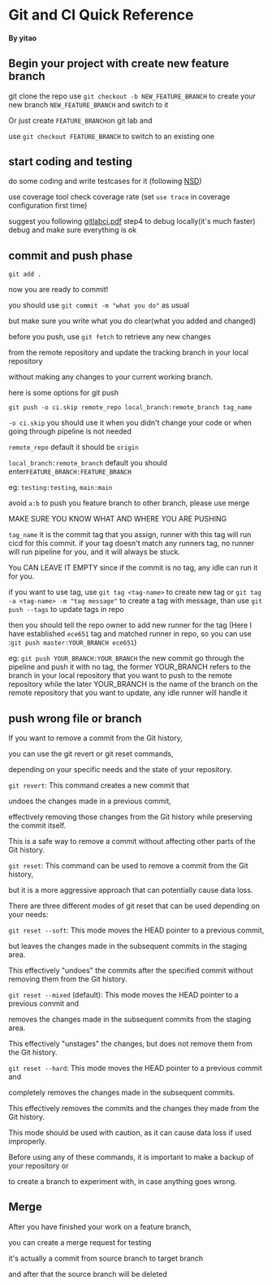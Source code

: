 Git and CI Quick Reference
======================================
#### By yitao
## Begin your project with create new feature branch

git clone the repo
use ```git checkout -b NEW_FEATURE_BRANCH``` to
create your new branch ```NEW_FEATURE_BRANCH``` and switch to it


Or just create ```FEATURE_BRANCH```on git lab and 

use ```git checkout FEATURE_BRANCH``` to switch to an existing one


## start coding and testing
do some coding and write testcases for it (following [NSD](https://gitlab.oit.duke.edu/ys386/ece651-sp23-team8-riskgame/-/blob/main/nsd.md))

use coverage tool check coverage rate (set ```use trace``` in coverage configuration first time)

suggest you following [gitlabci.pdf](https://gitlab.oit.duke.edu/ys386/ece651-sp23-team8-riskgame/-/blob/main/gitlabci.pdf) step4 to debug locally(it's much faster)
debug and make sure everything is ok

## commit and push phase
```git add .```

now you are ready to commit!

you should use ```git commit -m "what you do"```  as usual

but make sure you write what you do clear(what you added and changed)

before you push, use ```git fetch``` to retrieve any new changes 

from the remote repository and update the tracking branch in your local repository

without making any changes to your current working branch.

here is some options for git push


```git push -o ci.skip remote_repo local_branch:remote_branch tag_name```


```-o ci.skip``` you should use it when you didn't change your code
or when going through pipeline is not needed

```remote_repo``` default it should be ```origin```

```local_branch:remote_branch``` default you should enter```FEATURE_BRANCH:FEATURE_BRANCH```

eg: ```testing:testing```, ```main:main```

avoid ```a:b``` to push you feature branch to other branch, please use merge

MAKE SURE YOU KNOW WHAT AND WHERE YOU ARE PUSHING

```tag_name``` it is the commit tag that you assign, runner with this 
tag will run cicd for this commit.
if your tag doesn't match any runners tag, no runner will run pipeline 
for you, and it will always be  stuck. 

You CAN LEAVE IT EMPTY since if the 
commit is no tag, any idle can run it for you. 


if you want to use tag, use ```git tag <tag-name>``` to create new tag
or ```git tag -a <tag-name> -m "tag message"``` to create a tag with
message, than use ```git push --tags``` to update tags in repo


then you should tell the repo owner to add new runner for the tag
(Here I have established ```ece651``` tag and matched runner in repo,
so you can use :```git push master:YOUR_BRANCH ece651```)


eg:
```git push YOUR_BRANCH:YOUR_BRANCH``` the new commit go through the pipeline
and push it with no tag, the former YOUR_BRANCH refers to the branch in your 
local repository that you want to push to the remote repository
while the later YOUR_BRANCH is the name of the branch on the remote repository
that you want to update, any idle runner will handle it

## push wrong file or branch
If you want to remove a commit from the Git history, 

you can use the git revert or git reset commands,

depending on your specific needs and the state of your repository.

```git revert```: This command creates a new commit that 

undoes the changes made in a previous commit, 

effectively removing those changes from the Git history while preserving the commit itself.

This is a safe way to remove a commit without affecting other parts of the Git history.

```git reset```: This command can be used to remove a commit from the Git history, 

but it is a more aggressive approach that can potentially cause data loss. 

There are three different modes of git reset that can be used depending on your needs:

```git reset --soft```: This mode moves the HEAD pointer to a previous commit, 

but leaves the changes made in the subsequent commits in the staging area.

This effectively "undoes" the commits after the specified commit without removing them from the Git history.

```git reset --mixed``` (default): This mode moves the HEAD pointer to a previous commit and 

removes the changes made in the subsequent commits from the staging area. 

This effectively "unstages" the changes, but does not remove them from the Git history.

```git reset --hard```: This mode moves the HEAD pointer to a previous commit and 

completely removes the changes made in the subsequent commits. 

This effectively removes the commits and the changes they made from the Git history. 

This mode should be used with caution, as it can cause data loss if used improperly.

Before using any of these commands, it is important to make a backup of your repository or 

to create a branch to experiment with, in case anything goes wrong.

## Merge
After you have finished your work on a feature branch, 

you can create a merge request for testing

it's actually a commit from source branch to target branch

and after that the source branch will be deleted
